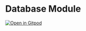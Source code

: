 # Database Module

[![Open in Gitpod](https://gitpod.io/button/open-in-gitpod.svg)](https://gitpod.io/#https://github.com/rijkvp/database_module)
